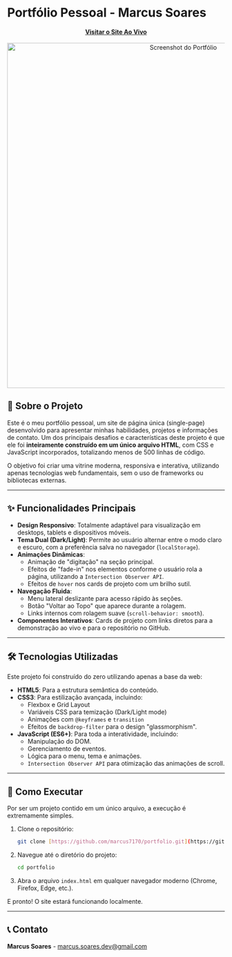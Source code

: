 # Portfólio Pessoal - Marcus Soares

<div align="center">
  <a href="https://marcus7170.github.io/portfolio/">
    <strong>Visitar o Site Ao Vivo</strong>
  </a>
</div>
<br>
<div align="center">
  <img src="https://i.imgur.com/your-screenshot-url.png" alt="Screenshot do Portfólio" width="800"/>
</div>

## 📜 Sobre o Projeto

Este é o meu portfólio pessoal, um site de página única (single-page) desenvolvido para apresentar minhas habilidades, projetos e informações de contato. Um dos principais desafios e características deste projeto é que ele foi **inteiramente construído em um único arquivo HTML**, com CSS e JavaScript incorporados, totalizando menos de 500 linhas de código.

O objetivo foi criar uma vitrine moderna, responsiva e interativa, utilizando apenas tecnologias web fundamentais, sem o uso de frameworks ou bibliotecas externas.

---

## ✨ Funcionalidades Principais

* **Design Responsivo**: Totalmente adaptável para visualização em desktops, tablets e dispositivos móveis.
* **Tema Dual (Dark/Light)**: Permite ao usuário alternar entre o modo claro e escuro, com a preferência salva no navegador (`localStorage`).
* **Animações Dinâmicas**:
    * Animação de "digitação" na seção principal.
    * Efeitos de "fade-in" nos elementos conforme o usuário rola a página, utilizando a `Intersection Observer API`.
    * Efeitos de `hover` nos cards de projeto com um brilho sutil.
* **Navegação Fluida**:
    * Menu lateral deslizante para acesso rápido às seções.
    * Botão "Voltar ao Topo" que aparece durante a rolagem.
    * Links internos com rolagem suave (`scroll-behavior: smooth`).
* **Componentes Interativos**: Cards de projeto com links diretos para a demonstração ao vivo e para o repositório no GitHub.

---

## 🛠️ Tecnologias Utilizadas

Este projeto foi construído do zero utilizando apenas a base da web:

* **HTML5**: Para a estrutura semântica do conteúdo.
* **CSS3**: Para estilização avançada, incluindo:
    * Flexbox e Grid Layout
    * Variáveis CSS para temização (Dark/Light mode)
    * Animações com `@keyframes` e `transition`
    * Efeitos de `backdrop-filter` para o design "glassmorphism".
* **JavaScript (ES6+)**: Para toda a interatividade, incluindo:
    * Manipulação do DOM.
    * Gerenciamento de eventos.
    * Lógica para o menu, tema e animações.
    * `Intersection Observer API` para otimização das animações de scroll.

---

## 🚀 Como Executar

Por ser um projeto contido em um único arquivo, a execução é extremamente simples.

1.  Clone o repositório:
    ```bash
    git clone [https://github.com/marcus7170/portfolio.git](https://github.com/marcus7170/portfolio.git)
    ```
2.  Navegue até o diretório do projeto:
    ```bash
    cd portfolio
    ```
3.  Abra o arquivo `index.html` em qualquer navegador moderno (Chrome, Firefox, Edge, etc.).

E pronto! O site estará funcionando localmente.

---

## 📞 Contato

**Marcus Soares** - [marcus.soares.dev@gmail.com](mailto:marcus.soares.dev@gmail.com)
